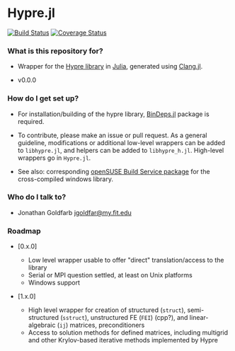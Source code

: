 Hypre.jl
=======
[![Build Status](https://travis-ci.org/jgoldfar/Hypre.jl.svg?branch=master)](https://travis-ci.org/jgoldfar/Hypre.jl)
[![Coverage Status](https://coveralls.io/repos/jgoldfar/Hypre.jl/badge.svg)](https://coveralls.io/r/jgoldfar/Hypre.jl)
### What is this repository for? ###

* Wrapper for the [Hypre library](http://acts.nersc.gov/hypre/) in [Julia](http://julialang.org/), generated using [Clang.jl](https://github.com/ihnorton/Clang.jl).

* v0.0.0

### How do I get set up? ###

* For installation/building of the hypre library, [BinDeps.jl](https://github.com/JuliaLang/BinDeps.jl) package is required.

* To contribute, please make an issue or pull request. As a general guideline, modifications or additional low-level wrappers can be added to `libhypre.jl`, and helpers can be added to `libhypre_h.jl`. High-level wrappers go in `Hypre.jl`.

* See also: corresponding [openSUSE Build Service package](https://build.opensuse.org/package/show/home:jgoldfar/mingw64-hypre) for the cross-compiled windows library.

### Who do I talk to? ###

* Jonathan Goldfarb <jgoldfar@my.fit.edu>

### Roadmap ###

- [0.x.0]
    - Low level wrapper usable to offer "direct" translation/access to the library
    - Serial or MPI question settled, at least on Unix platforms
    - Windows support

- [1.x.0]
    - High level wrapper for creation of structured (`struct`), semi-structured (`sstruct`), unstructured FE (`FEI`) (cpp?), and linear-algebraic (`ij`) matrices, preconditioners
    - Access to solution methods for defined matrices, including multigrid and other Krylov-based iterative methods implemented by Hypre
